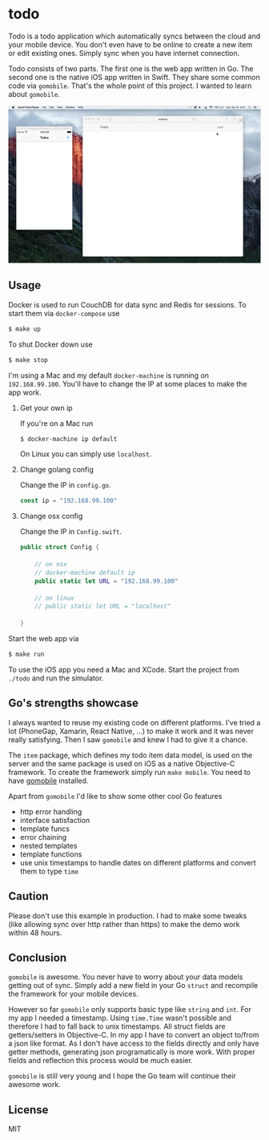 
# todo

Todo is a todo application which automatically syncs between the cloud and your mobile device. You don't even have to be online to create a new item or edit existing ones. Simply sync when you have internet connection.

Todo consists of two parts. The first one is the web app written in Go. The second one is the native iOS app written in Swift. They share some common code via `gomobile`. That's the whole point of this project. I wanted to learn about `gomobile`.

![screencast](https://raw.githubusercontent.com/gophergala2016/todo/master/screencast.gif)

## Usage

Docker is used to run CouchDB for data sync and Redis for sessions. To start them via `docker-compose` use

```bash
$ make up
```

To shut Docker down use

```bash
$ make stop
```

I'm using a Mac and my default `docker-machine` is running on `192.168.99.100`. You'll have to change the IP at some places to make the app work.

1. Get your own ip

	If you're on a Mac run

	```bash
	$ docker-machine ip default
	```

	On Linux you can simply use `localhost`.

2. Change golang config

	Change the IP in `config.go`.

	```go
	const ip = "192.168.99.100"
	```

3. Change osx config

	Change the IP in `Config.swift`.

	```swift
	public struct Config {

		// on osx
		// docker-machine default ip
		public static let URL = "192.168.99.100"

		// on linux
		// public static let URL = "localhost"

	}
	```

Start the web app via

```bash
$ make run
```

To use the iOS app you need a Mac and XCode. Start the project from `./todo` and run the simulator.

## Go's strengths showcase

I always wanted to reuse my existing code on different platforms. I've tried a lot (PhoneGap, Xamarin, React Native, ...) to make it work and it was never really satisfying. Then I saw `gomobile` and knew I had to give it a chance.

The `item` package, which defines my todo item data model, is used on the server and the same package is used on iOS as a native Objective-C framework. To create the framework simply run `make mobile`. You need to have [gomobile](https://github.com/golang/go/wiki/Mobile) installed.

Apart from `gomobile` I'd like to show some other cool Go features

- http error handling
- interface satisfaction
- template funcs
- error chaining
- nested templates
- template functions
- use unix timestamps to handle dates on different platforms and convert them to type `time`

## Caution

Please don't use this example in production. I had to make some tweaks (like allowing sync over http rather than https) to make the demo work within 48 hours.

## Conclusion

`gomobile` is awesome. You never have to worry about your data models getting out of sync. Simply add a new field in your Go `struct` and recompile the framework for your mobile devices.

However so far `gomobile` only supports basic type like `string` and `int`. For my app I needed a timestamp. Using `time.Time` wasn't possible and therefore I had to fall back to unix timestamps. All struct fields are getters/setters in Objective-C. In my app I have to convert an object to/from a json like format. As I don't have access to the fields directly and only have getter methods, generating json programatically is more work. With proper fields and reflection this process would be much easier.

`gomobile` is still very young and I hope the Go team will continue their awesome work.

## License

MIT
